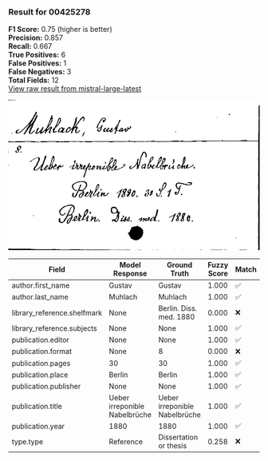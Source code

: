 ### Result for 00425278
**F1 Score:** 0.75 (higher is better)<br>**Precision:** 0.857<br>**Recall:** 0.667<br>**True Positives:** 6<br>**False Positives:** 1<br>**False Negatives:** 3<br>**Total Fields:** 12<br>[View raw result from mistral-large-latest](https://github.com/RISE-UNIBAS/humanities_data_benchmark/blob/main/results/2025-10-01/T0192/request_T0192_00425278.json)

<img src="https://github.com/RISE-UNIBAS/humanities_data_benchmark/blob/main/benchmarks/zettelkatalog/images/00425278.jpg?raw=true" alt="00425278" width="600px">

| Field | Model Response | Ground Truth | Fuzzy Score | Match |
|-------|----------------|--------------|-------------|-------|
| author.first_name | Gustav | Gustav | 1.000 | ✅ |
| author.last_name | Muhlach | Muhlach | 1.000 | ✅ |
| library_reference.shelfmark | None | Berlin. Diss. med. 1880 | 0.000 | ❌ |
| library_reference.subjects | None | None | 1.000 | ✅ |
| publication.editor | None | None | 1.000 | ✅ |
| publication.format | None | 8 | 0.000 | ❌ |
| publication.pages | 30 | 30 | 1.000 | ✅ |
| publication.place | Berlin | Berlin | 1.000 | ✅ |
| publication.publisher | None | None | 1.000 | ✅ |
| publication.title | Ueber irreponible Nabelbrüche | Ueber irreponible Nabelbrüche | 1.000 | ✅ |
| publication.year | 1880 | 1880 | 1.000 | ✅ |
| type.type | Reference | Dissertation or thesis | 0.258 | ❌ |
